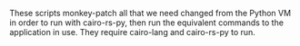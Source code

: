 These scripts monkey-patch all that we need changed from the Python VM in order to run with cairo-rs-py, then run the equivalent commands to the application in use.
They require cairo-lang and cairo-rs-py to run.
